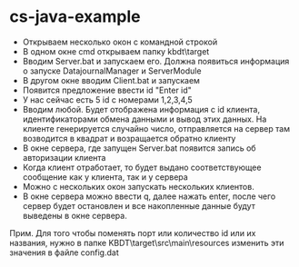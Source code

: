 # cs-java-example
- Открываем несколько окон с командной строкой
- В одном окне cmd открываем папку kbdt\target
- Вводим Server.bat и запускаем его. Должна появиться информация о 
запуске DatajournalManager и ServerModule
- В другом окне вводим Client.bat и запускаем
- Появится предложение ввести id "Enter id"
- У нас сейчас есть 5 id с номерами 1,2,3,4,5
- Вводим любой. Будет отображена информация с id клиента, идентификаторами
обмена данными и вывод этих данных. На клиенте генерируется случайно число, отправляется на сервер
там возводится в квадрат и возращается обратно клиенту
- В окне сервера, где запущен Server.bat появится запись об авторизации клиента
- Когда клиент отработает, то будет выдано соответствующее сообщение как у клиента,
 так и у сервера
- Можно с нескольких окон запускать нескольких клиентов.
- В окне сервера можно ввести q, далее нажать enter, после чего сервер будет остановлен и все
накопленные данные будут выведены в окне сервера.

Прим. Для того чтобы поменять порт или количество id или их названия, нужно в папке 
KBDT\target\src\main\resources изменить эти значения в файле config.dat